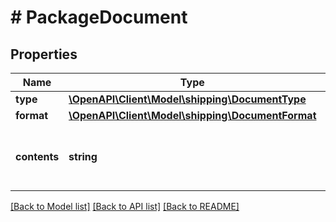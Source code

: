 # # PackageDocument

## Properties

Name | Type | Description | Notes
------------ | ------------- | ------------- | -------------
**type** | [**\OpenAPI\Client\Model\shipping\DocumentType**](DocumentType.md) |  |
**format** | [**\OpenAPI\Client\Model\shipping\DocumentFormat**](DocumentFormat.md) |  |
**contents** | **string** | A Base64 encoded string of the file contents. |

[[Back to Model list]](../../README.md#models) [[Back to API list]](../../README.md#endpoints) [[Back to README]](../../README.md)

